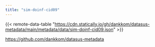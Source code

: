 ```yaml
---
title: "sim-doinf-cid09"
---
```


{{< remote-data-table "https://cdn.statically.io/gh/dankkom/datasus-metadata/main/metadata/data/sim-doinf-cid09.json" >}}

https://github.com/dankkom/datasus-metadata
